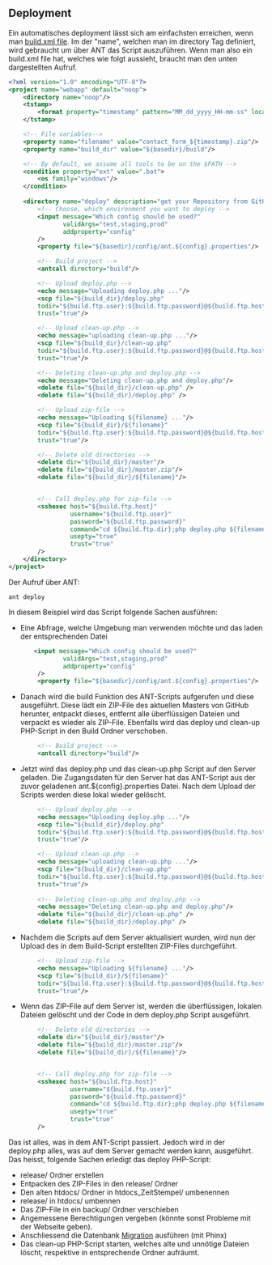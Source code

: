 ## Deployment
Ein automatisches deployment lässt sich am einfachsten erreichen, wenn man [build.xml file](/http/**github.com/D4rkMindz/contact_form/blob/master/build.xml). Im der "name", welchen man im directory Tag definiert, wird gebraucht um über ANT das Script auszuführen. Wenn man also ein build.xml file hat, welches wie folgt aussieht, braucht man den unten dargestellten Aufruf.
```xml
<?xml version="1.0" encoding="UTF-8"?>
<project name="webapp" default="noop">
    <directory name="noop"/>
    <tstamp>
        <format property="timestamp" pattern="MM_dd_yyyy_HH-mm-ss" locale="de, DE"/>
    </tstamp>

    <!-- File variables-->
    <property name="filename" value="contact_form_${timestamp}.zip"/>
    <property name="build_dir" value="${basedir}/build"/>

    <!-- By default, we assume all tools to be on the $PATH -->
    <condition property="ext" value=".bat">
        <os family="windows"/>
    </condition>
    
    <directory name="deploy" description="get your Repository from GitHub to your build folder">
        <!-- Choose, which environment you want to deploy -->
        <input message="Which config should be used?"
               validArgs="test,staging,prod"
               addproperty="config"
        />
        <property file="${basedir}/config/ant.${config}.properties"/>

        <!-- Build project -->
        <antcall directory="build"/>

        <!-- Upload deploy.php -->
        <echo message="Uploading deploy.php ..."/>
        <scp file="${build_dir}/deploy.php"
        todir="${build.ftp.user}:${build.ftp.password}@${build.ftp.host}:${build.ftp.dir}"
        trust="true"/>

        <!-- Upload clean-up.php -->
        <echo message="uploading clean-up.php ..."/>
        <scp file="${build_dir}/clean-up.php"
        todir="${build.ftp.user}:${build.ftp.password}@${build.ftp.host}:${build.ftp.dir}"
        trust="true"/>

        <!-- Deleting clean-up.php and deploy.php -->
        <echo message="Deleting clean-up.php and deploy.php"/>
        <delete file="${build_dir}/clean-up.php" />
        <delete file="${build_dir}/deploy.php" />

        <!-- Upload zip-file -->
        <echo message="Uploading ${filename} ..."/>
        <scp file="${build_dir}/${filename}"
        todir="${build.ftp.user}:${build.ftp.password}@${build.ftp.host}:${build.ftp.dir}"
        trust="true"/>

        <!-- Delete old directories -->
        <delete dir="${build_dir}/master"/>
        <delete file="${build_dir}/master.zip"/>
        <delete file="${build_dir}/${filename}"/>


        <!-- Call deploy.php for zip-file -->
        <sshexec host="${build.ftp.host}"
                 username="${build.ftp.user}"
                 password="${build.ftp.password}"
                 command="cd ${build.ftp.dir};php deploy.php ${filename}"
                 usepty="true"
                 trust="true"
        />
    </directory>
</project>
```



Der Aufruf über ANT:
```
ant deploy
```



In diesem Beispiel wird das Script folgende Sachen ausführen:


   - Eine Abfrage, welche Umgebung man verwenden möchte und das laden der entsprechenden Datei


```xml
       <input message="Which config should be used?"
               validArgs="test,staging,prod"
               addproperty="config"
        />
        <property file="${basedir}/config/ant.${config}.properties"/>
```
   - Danach wird die build Funktion des ANT-Scripts aufgerufen und diese ausgeführt. Diese lädt ein ZIP-File des aktuellen Masters von GitHub herunter, entpackt dieses, entfernt alle überflüssigen Dateien und verpackt es wieder als ZIP-File. Ebenfalls wird das deploy und clean-up PHP-Script in den Build Ordner verschoben.
```xml
        <!-- Build project -->
        <antcall directory="build"/>
```
   - Jetzt wird das deploy.php und das clean-up.php Script auf den Server geladen. Die Zugangsdaten für den Server hat das ANT-Script aus der zuvor geladenen ant.${config}.properties Datei. Nach dem Upload der Scripts werden diese lokal wieder gelöscht.
```xml
        <!-- Upload deploy.php -->
        <echo message="Uploading deploy.php ..."/>
        <scp file="${build_dir}/deploy.php"
        todir="${build.ftp.user}:${build.ftp.password}@${build.ftp.host}:${build.ftp.dir}"
        trust="true"/>

        <!-- Upload clean-up.php -->
        <echo message="uploading clean-up.php ..."/>
        <scp file="${build_dir}/clean-up.php"
        todir="${build.ftp.user}:${build.ftp.password}@${build.ftp.host}:${build.ftp.dir}"
        trust="true"/>
        
        <!-- Deleting clean-up.php and deploy.php -->
        <echo message="Deleting clean-up.php and deploy.php"/>
        <delete file="${build_dir}/clean-up.php" />
        <delete file="${build_dir}/deploy.php" />
```
   - Nachdem die Scripts auf dem Server aktualisiert wurden, wird nun der Upload des in dem Build-Script erstellten ZIP-Files durchgeführt.
```xml
        <!-- Upload zip-file -->
        <echo message="Uploading ${filename} ..."/>
        <scp file="${build_dir}/${filename}"
        todir="${build.ftp.user}:${build.ftp.password}@${build.ftp.host}:${build.ftp.dir}"
        trust="true"/>
```
   - Wenn das ZIP-File auf dem Server ist, werden die überflüssigen, lokalen Dateien gelöscht und der Code in dem deploy.php Script ausgeführt.
```xml
        <!-- Delete old directories -->
        <delete dir="${build_dir}/master"/>
        <delete file="${build_dir}/master.zip"/>
        <delete file="${build_dir}/${filename}"/>


        <!-- Call deploy.php for zip-file -->
        <sshexec host="${build.ftp.host}"
                 username="${build.ftp.user}"
                 password="${build.ftp.password}"
                 command="cd ${build.ftp.dir};php deploy.php ${filename}"
                 usepty="true"
                 trust="true"
        />
```



Das ist alles, was in dem ANT-Script passiert. Jedoch wird in der deploy.php alles, was auf dem Server gemacht werden kann, ausgeführt. Das heisst, folgende Sachen erledigt das deploy PHP-Script:
  - release/ Ordner erstellen
  - Entpacken des ZIP-Files in den release/ Ordner
  - Den alten htdocs/ Ordner in htdocs_ZeitStempel/ umbenennen
  - release/ in htdocs/ umbennen
  - Das ZIP-File in ein backup/ Ordner verschieben
  - Angemessene Berechtigungen vergeben (könnte sonst Probleme mit der Webseite geben).
  - Anschliessend die Datenbank [Migration](/wiki/divers/database_migration) ausführen (mit Phinx)
  - Das clean-up PHP-Script starten, welches alte und unnötige Dateien löscht, respektive in entsprechende Ordner aufräumt.
